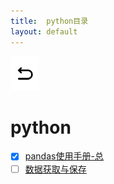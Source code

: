 ```yaml
---
title:  python目录
layout: default
---
```

[![返回](/assets/images/back.png)](../../../../)

# python

- [x] [pandas使用手册-总](../../../../2022/06/02/Pandas_Note.html)
- [ ] [数据获取与保存](../../../../2022/07/04/Python_DataIO.html)
